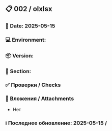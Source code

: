 <!--
---
id: 002
title: olxlsx
type: checklist
section: 
version: 
environment: 
date: 2025-05-15
author: 
---
-->
## 📋 002 / olxlsx
### 📅 Date: 2025-05-15
### 💻 Environment: 
### 📦 Version: 
### 📂 Section: 

### ✅ Проверки / Checks



### 📎 Вложения / Attachments
- Нет

### ℹ️ Последнее обновление: 2025-05-15 / 
